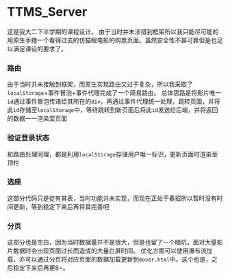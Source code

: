 # TTMS_Server
这是我大二下半学期的课程设计。
由于当时并未涉猎到框架所以我只能尽可能的用原生手撸一个看得过去的仿猫眼电影的购票页面。虽然安全性不甚可靠但是也足以满足课设的要求了。

### 路由
由于当时并未接触到框架，而原生实现路由又过于复杂，所以我采取了`localStorage`+事件冒泡+事件代理完成了一个简易路由。
总体思路是将影片唯一`id`通过事件冒泡传递给其所在的`div`，再通过事件代理统一处理，跳转页面，并将此`id`存储至`localStorage`中，等待跳转到新页面后将此`id`发送给后端，并将返回的数据一一渲染至页面

### 验证登录状态
和路由处理同理，都是利用`localStorage`存储用户唯一标识，更新页面时渲染至顶栏

### 选座
这部分代码只是徒有其表，当时功能并未实现，而现在正处于春招所以暂时没有时间更新，等到稳定下来后再将其完善吧

### 分页
这部分也是空白，因为当时数据量并不是很大，但是也留了一个暗坑，面对大量影片数据时会出现页面过长而造成的大量白屏时间。
优化方面可以使用瀑布流加载，亦可以通过分页将对应页面的数据加载更新到`mover.html`中。这个也是，之后稳定下来后再更8~。
